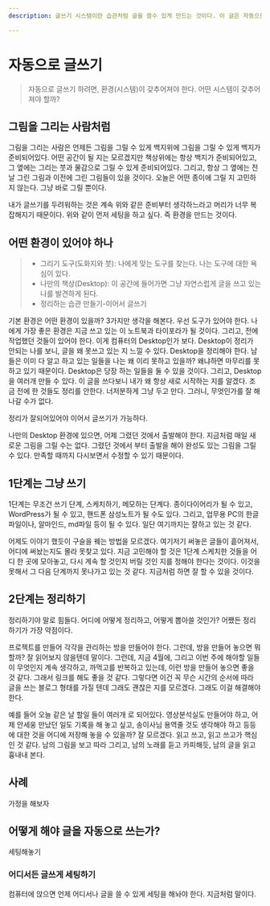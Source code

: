 ```yaml
---
description: 글쓰기 시스템이란 습관처럼 글을 쓸수 있게 만드는 것이다. 이 글은 자동으로 글쓰기 하는 실용적인 방법을 안내한다.

---
```


# 자동으로 글쓰기

> 자동으로 글쓰기 하려면, 환경(시스템)이 갖추어져야 한다. 어떤 시스템이 갖추어 져야 할까?

## 그림을 그리는 사람처럼

그림을 그리는 사람은 언제든 그림을 그릴 수 있게 백지위에 그림을 그릴 수 있게 백지가 준비되어있다. 어떤 공간이 될 지는 모르겠지만 책상위에는 항상 백지가 준비되어있고, 그 옆에는 그리는 붓과 물감으로 그릴 수 있게 준비되어있다. 그리고, 항상 그 옆에는 전날 그린 그림과 이전에 그린 그림들이 있을 것이다. 오늘은 어떤 종이에 그릴 지 고민하지 않는다. 그냥 바로 그릴 뿐이다.

내가 글쓰기를 두려워하는 것은 계속 위와 같은 준비부터 생각하느라고 머리가 너무 복잡해지기 때문이다. 위와 같이 먼저 세팅을 하고 싶다. 즉 환경을 만드는 것이다.

## 어떤 환경이 있어야 하나

> * 그리기 도구(도화지와 붓): 나에게 맞는 도구를 찾는다. 나는 도구에 대한 욕심이 있다.
> * 나만의 책상(Desktop): 이 공간에 들어가면 그냥 자연스럽게 글을 쓰고 있는 나를 발견하게 된다.
> * 정리하는 습관 만들기-이어서 글쓰기

기본 환경은 어떤 환경이 있을까? 3가지만 생각을 해본다. 우선 도구가 있어야 한다. 나에게 가장 좋은 환경은 지금 쓰고 있는 이 노트북과 타이포라가 될 것이다. 그리고, 전에 작업했던 것들이 있어야 한다. 이게 컴퓨터의 Desktop인가 보다. Desktop이 정리가 안되는 나를 보니, 글을 왜 못쓰고 있는 지 느낄 수 있다. Desktop을 정리해야 한다. 남들은 이미 다 알고 하고 있는 일들을 나는 왜 이리 못하고 있을까? 왜냐하면 마무리를 못하고 있기 때문이다. Desktop은 당장 하는 일들을 둘 수 있을 것이다. 그리고, Desktop을 여러개 만들 수 있다. 이 글을 쓰다보니 내가 왜 항상 새로 시작하는 지를 알겠다. 조금 전에 한 것들도 정리를 안한다. 너저분하게 그냥 두고 만다. 그러니, 무엇인가를 잘 해 나갈 수가 없다.

정리가 잘되어있어야 이어서 글쓰기가 가능하다.

나만의 Desktop 환경에 있으면, 어제 그렸던 것에서 출발해야 한다. 지금처럼 매일 새로운 그림을 그릴 수는 없다. 그렸던 것에서 부터 출발을 해야 완성도 있는 그림을 그릴 수 있다. 만족할 때까지 다시보면서 수정할 수 있기 때문이다.

## 1단계는 그냥 쓰기

1단계는 무조건 쓰기 단계, 스케치하기, 메모하는 단계다. 종이다이어리가 될 수 있고, WordPress가 될 수 있고, 핸드폰 삼성노트가 될 수도 있다. 그리고, 업무용 PC의 한글파일이나, 알마인드, md파일 등이 될 수 있다. 일단 여기까지는 잘하고 있는 것 같다.

어제도 이야기 했듯이 구슬을 꿰는 방법을 모르겠다. 여기저기 써놓은 글들이 흩어져서, 어디에 써놨는지도 몰라 못찾고 있다. 지금 고민해야 할 것은 1단계 스케치한 것들을 어디 한 곳에 모아놓고, 다시 계속 할 것인지 버릴 것인 지를 정해야 한다는 것이다. 이것을 못해서 그 다음 단계까지 못나가고 있는 것 같다. 지금처럼 하면 잘 할 수 있을 것이다.

## 2단계는 정리하기

정리하기야 말로 힘들다. 어디에 어떻게 정리하고, 어떻게 뽑아쓸 것인가? 어쨌든 정리하기가 가장 약점이다.

프로젝트를 만들어 각각을 관리하는 방을 만들어야 한다. 그런데, 방을 만들어 놓으면 뭐할까? 잘 읽어보지 않을텐데 말이다. 그런데, 지금 4월에, 그리고 이번 주에 해야할 일들이 무엇인지 계속 생각하고, 까먹고를 반복하고 있는데, 이런 방을 만들어 놓으면 좋을 것 같다. 그래서 링크를 해도 좋을 것 같다. 그렇다면 이건 꼭 무슨 시간의 순서에 따라 글을 쓰는 블로그 형태를 가질 텐데 그래도 괜찮은 지를 모르겠다. 그래도 이걸 해결해야 한다. 

예를 들어 오늘 같은 날 할일 들이 여러개 로 되어있다. 영상분석실도 만들어야 하고, 어제 안세웅 만났던 일도 기록을 해 놓고 싶고, 송이사님 용역줄 것도 생각해야 하고 등등에 대한 것을 어디에 저장해 놓을 수 있을까? 잘 모르겠다. 읽고 쓰고, 읽고 쓰고가 핵심인 것 같다. 남의 그림을 보고 따라 그리고, 남의 노래를 듣고 카피해듯, 남의 글을 읽고 흉내내 본다.

## 사례

가정을 해보자

## 어떻게 해야 글을 자동으로 쓰는가?

세팅해놓기

### 어디서든 글쓰게 세팅하기

컴퓨터에 앉으면 언제 어디서나 글을 쓸 수 있게 세팅을 해놔야 한다. 지금처럼 말이다.

